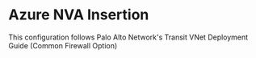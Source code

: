 # Azure NVA Insertion

This configuration follows Palo Alto Network's Transit VNet Deployment Guide (Common Firewall Option)